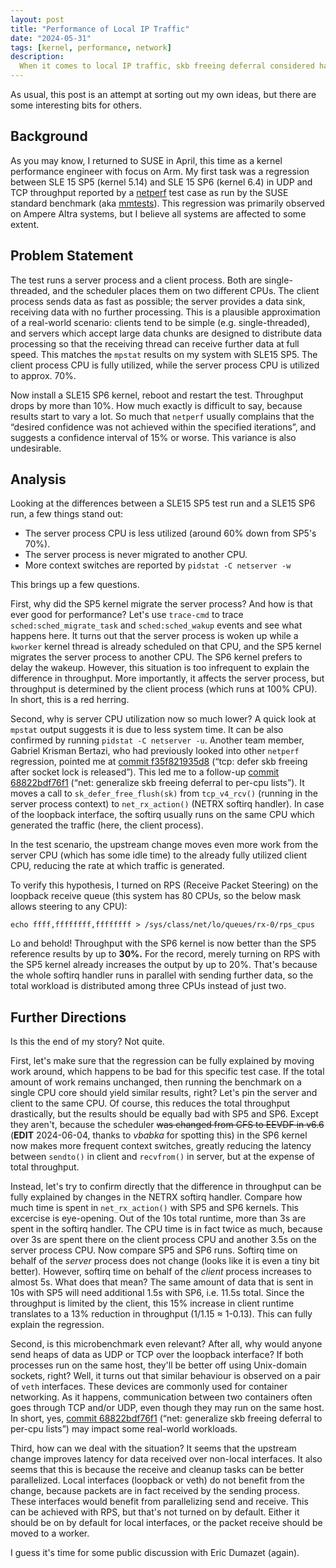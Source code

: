 ```yaml
---
layout: post
title: "Performance of Local IP Traffic"
date: "2024-05-31"
tags: [kernel, performance, network]
description:
  When it comes to local IP traffic, skb freeing deferral considered harmful.
---
```


As usual, this post is an attempt at sorting out my own ideas, but there are
some interesting bits for others.

## Background

As you may know, I returned to SUSE in April, this time as a kernel
performance engineer with focus on Arm. My first task was a regression between
SLE 15 SP5 (kernel 5.14) and SLE 15 SP6 (kernel 6.4) in UDP and TCP throughput
reported by a [netperf](https://hewlettpackard.github.io/netperf/) test case
as run by the SUSE standard benchmark (aka
[mmtests](https://github.com/gormanm/mmtests)). This regression was primarily
observed on Ampere Altra systems, but I believe all systems are affected to
some extent.

## Problem Statement

The test runs a server process and a client process. Both are single-threaded,
and the scheduler places them on two different CPUs. The client process sends
data as fast as possible; the server provides a data sink, receiving data with
no further processing. This is a plausible approximation of a real-world
scenario: clients tend to be simple (e.g. single-threaded), and servers which
accept large data chunks are designed to distribute data processing so that
the receiving thread can receive further data at full speed. This matches the
`mpstat` results on my system with SLE15 SP5. The client process CPU is fully
utilized, while the server process CPU is utilized to approx. 70%.

Now install a SLE15 SP6 kernel, reboot and restart the test. Throughput drops
by more than 10%. How much exactly is difficult to say, because results start
to vary a lot. So much that `netperf` usually complains that the “desired
confidence was not achieved within the specified iterations”, and suggests a
confidence interval of 15% or worse. This variance is also undesirable.

## Analysis

Looking at the differences between a SLE15 SP5 test run and a SLE15 SP6 run,
a few things stand out:

- The server process CPU is less utilized (around 60% down from SP5's 70%).
- The server process is never migrated to another CPU.
- More context switches are reported by `pidstat -C netserver -w`

This brings up a few questions.

First, why did the SP5 kernel migrate the server process? And how is that ever
good for performance? Let's use `trace-cmd` to trace
`sched:sched_migrate_task` and `sched:sched_wakup` events and see what happens
here. It turns out that the server process is woken up while a `kworker`
kernel thread is already scheduled on that CPU, and the SP5 kernel migrates
the server process to another CPU. The SP6 kernel prefers to delay the
wakeup. However, this situation is too infrequent to explain the difference in
throughput. More importantly, it affects the server process, but throughput is
determined by the client process (which runs at 100% CPU). In short, this is a
red herring.

Second, why is server CPU utilization now so much lower? A quick look at
`mpstat` output suggests it is due to less system time. It can be also
confirmed by running `pidstat -C netserver -u`. Another team member, Gabriel
Krisman Bertazi, who had previously looked into other `netperf` regression,
pointed me at
[commit f35f821935d8](https://git.kernel.org/pub/scm/linux/kernel/git/torvalds/linux.git/commit/?id=f35f821935d8df76f9c92e2431a225bdff938169)
(“tcp: defer skb freeing after socket lock is released”).
This led me to a follow-up
[commit 68822bdf76f1](https://git.kernel.org/pub/scm/linux/kernel/git/torvalds/linux.git/commit/?id=68822bdf76f10c3dc80609d4e2cdc1e847429086)
(“net: generalize skb freeing deferral to per-cpu lists”).
It moves a call to `sk_defer_free_flush(sk)` from `tcp_v4_rcv()` (running in
the server process context) to `net_rx_action()` (NETRX softirq handler). In
case of the loopback interface, the softirq usually runs on the same CPU which
generated the traffic (here, the client process).

In the test scenario, the upstream change moves even more work from the server
CPU (which has some idle time) to the already fully utilized client CPU,
reducing the rate at which traffic is generated.

To verify this hypothesis, I turned on RPS (Receive Packet Steering) on the
loopback receive queue (this system has 80 CPUs, so the below mask allows
steering to any CPU):

    echo ffff,ffffffff,ffffffff > /sys/class/net/lo/queues/rx-0/rps_cpus

Lo and behold! Throughput with the SP6 kernel is now better than the SP5
reference results by up to **30%.** For the record, merely turning on RPS with
the SP5 kernel already increases the output by up to 20%. That's because the
whole softirq handler runs in parallel with sending further data, so the total
workload is distributed among three CPUs instead of just two.

## Further Directions

Is this the end of my story? Not quite.

First, let's make sure that the regression can be fully explained by moving
work around, which happens to be bad for this specific test case. If the total
amount of work remains unchanged, then running the benchmark on a single CPU
core should yield similar results, right? Let's pin the server and client to
the same CPU. Of course, this reduces the total throughput drastically, but
the results should be equally bad with SP5 and SP6. Except they aren't,
because the scheduler ~~was changed from CFS to EEVDF in v6.6~~
(**EDIT** 2024-06-04, thanks to _vbabka_ for spotting this) in the SP6
kernel now makes more frequent context switches, greatly reducing the latency
between `sendto()` in client and `recvfrom()` in server, but at the expense of
total throughput.

Instead, let's try to confirm directly that the difference in throughput can
be fully explained by changes in the NETRX softirq handler. Compare how much
time is spent in `net_rx_action()` with SP5 and SP6 kernels. This excercise is
eye-opening.  Out of the 10s total runtime, more than 3s are spent in the
softirq handler. The CPU time is in fact twice as much, because over 3s are
spent there on the client process CPU and another 3.5s on the server process
CPU. Now compare SP5 and SP6 runs. Softirq time on behalf of the _server_
process does not change (looks like it is even a tiny bit better). However,
softirq time on behalf of the _client_ process increases to almost 5s. What
does that mean? The same amount of data that is sent in 10s with SP5 will need
additional 1.5s with SP6, i.e. 11.5s total. Since the throughput is limited by
the client, this 15% increase in client runtime translates to a 13% reduction
in throughput (1/1.15 ≈ 1-0.13). This can fully explain the regression.

Second, is this microbenchmark even relevant? After all, why would anyone send
heaps of data as UDP or TCP over the loopback interface? If both processes run
on the same host, they'll be better off using Unix-domain sockets, right?
Well, it turns out that similar behaviour is observed on a pair of `veth`
interfaces. These devices are commonly used for container networking. As it
happens, communication between two containers often goes through TCP and/or
UDP, even though they may run on the same host. In short, yes,
[commit 68822bdf76f1](https://git.kernel.org/pub/scm/linux/kernel/git/torvalds/linux.git/commit/?id=68822bdf76f10c3dc80609d4e2cdc1e847429086)
(“net: generalize skb freeing deferral to per-cpu lists”)
may impact some real-world workloads.

Third, how can we deal with the situation? It seems that the upstream change
improves latency for data received over non-local interfaces. It also seems
that this is because the receive and cleanup tasks can be better parallelized.
Local interfaces (loopback or veth) do not benefit from the change, because
packets are in fact received by the sending process. These interfaces would
benefit from parallelizing send and receive. This can be achieved with RPS,
but that's not turned on by default. Either it should be on by default for
local interfaces, or the packet receive should be moved to a worker.

I guess it's time for some public discussion with Eric Dumazet (again).
